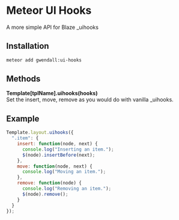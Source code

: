 Meteor UI Hooks
===============

A more simple API for Blaze \_uihooks

Installation  
------------

``` sh
meteor add gwendall:ui-hooks
```

Methods
----------

**Template[tplName].uihooks(hooks)**  
Set the insert, move, remove as you would do with vanilla \_uihooks.

Example
-------  

``` javascript
Template.layout.uihooks({
  ".item": {
    insert: function(node, next) {
      console.log("Inserting an item.");
      $(node).insertBefore(next);
    },
    move: function(node, next) {
      console.log("Moving an item.");
    },
    remove: function(node) {
      console.log("Removing an item.");
      $(node).remove();
    }
  }
});
```
